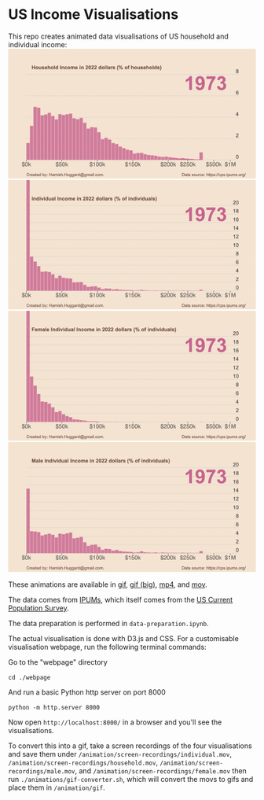 # US Income Visualisations

This repo creates animated data visualisations of US household and individual income:
![Household incomes](/animations/gif/household.gif)
![Individual incomes](/animations/gif/individual.gif)
![Female incomes](/animations/gif/female.gif)
![Male incomes](/animations/gif/male.gif)

These animations are available in [gif](/animations/gif/), [gif (big)](/animations/big-gif/), [mp4](/animations/mp4/), and [mov](/animations/mov/).

The data comes from [IPUMs](https://cps.ipums.org/cps/about.shtml), which itself comes from the [US Current Population Survey](https://en.wikipedia.org/wiki/Current_Population_Survey).

The data preparation is performed in `data-preparation.ipynb`.

The actual visualisation is done with D3.js and CSS. For a customisable visualisation webpage, run the following terminal commands:

Go to the "webpage" directory
```
cd ./webpage
```
And run a basic Python http server on port 8000
```
python -m http.server 8000
```
Now open `http://localhost:8000/` in a browser and you'll see the visualisations.

To convert this into a gif, take a screen recordings of the four visualisations and save them under `/animation/screen-recordings/individual.mov`, `/animation/screen-recordings/household.mov`, `/animation/screen-recordings/male.mov`, and `/animation/screen-recordings/female.mov` then run `./animations/gif-converter.sh`, which will convert the movs to gifs and place them in `/animation/gif`.
